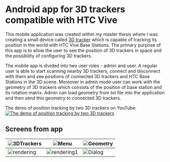 # Android app for 3D trackers compatible with HTC Vive
This mobile application was created within my master thesis where I was creating a small device called [3D tracker](https://github.com/kacer/3D-Tracker-Vive) which is capable of tracking its position in the world with HTC Vive Base Stations. The primary purpose of this app is to allow the user to see the position of 3D trackers in space and the possibility of configuring 3D trackers.

The mobile app is divided into two user roles - admin and user. A regular user is able to start scanning nearby 3D trackers, connect and disconnect with them and see positions of connected 3D trackers and HTC Base Stations in the 3D scene. Moreover in admin mode user can work with the geometry of 3D trackers which consists of the position of base station and its rotation matrix. Admin can load geometry from txt file into the application and then send this geometry to connected 3D trackers.

The demo of position tracking by two 3D trackers on YouTube:
[![The demo of position tracking by two 3D trackers](https://img.youtube.com/vi/TOYSWDCKwdk/0.jpg)](https://www.youtube.com/watch?v=TOYSWDCKwdk)

## Screens from app
| ![3DTrackers](https://user-images.githubusercontent.com/22794640/91577827-95015b80-e949-11ea-995f-2bdddc06458a.jpg) | ![Menu](https://user-images.githubusercontent.com/22794640/91578278-3a1c3400-e94a-11ea-8d60-cc8774d212ce.jpg) | ![Geometry](https://user-images.githubusercontent.com/22794640/91578355-53bd7b80-e94a-11ea-951e-12d41fc54ed5.jpg) |
| --- | --- | --- |
| ![rendering](https://user-images.githubusercontent.com/22794640/91578344-4f915e00-e94a-11ea-997a-dc3e14e18fb1.jpg) | ![rendering1](https://user-images.githubusercontent.com/22794640/91578352-50c28b00-e94a-11ea-880b-4fd0a3c59354.jpg) | ![Dialog](https://user-images.githubusercontent.com/22794640/91578358-54eea880-e94a-11ea-8259-b474bb467e81.jpg) |
